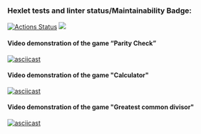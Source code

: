 ### Hexlet tests and linter status/Maintainability Badge:
[![Actions Status](https://github.com/DmitryFedoreev/python-project-49/actions/workflows/hexlet-check.yml/badge.svg)](https://github.com/DmitryFedoreev/python-project-49/actions)
<a href="https://codeclimate.com/github/DmitryFedoreev/python-project-49/maintainability"><img src="https://api.codeclimate.com/v1/badges/6c77d38fd5d0fc1909a1/maintainability" /></a>


#### Video demonstration of the game “Parity Check”
[![asciicast](https://asciinema.org/a/cLf3y7g8xYzLJeam8KAISlEBk.svg)](https://asciinema.org/a/cLf3y7g8xYzLJeam8KAISlEBk)

#### Video demonstration of the game "Calculator"
[![asciicast](https://asciinema.org/a/FR4oaejyPNn3wNdvIo5K5oEPi.svg)](https://asciinema.org/a/FR4oaejyPNn3wNdvIo5K5oEPi)

#### Video demonstration of the game "Greatest common divisor"
[![asciicast](https://asciinema.org/a/qddrQkGwSGU4vSVVEfIQSwg0C.svg)](https://asciinema.org/a/qddrQkGwSGU4vSVVEfIQSwg0C)

